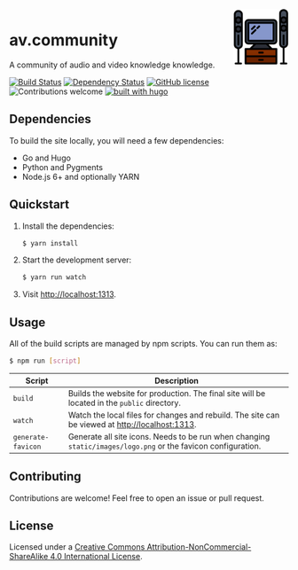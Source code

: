 <img src="static/images/logo.png" align="right" width="100" />

# av.community

A community of audio and video knowledge knowledge.

[![Build Status](https://travis-ci.org/av-community/av.community.svg?branch=master)](https://travis-ci.org/av-community/av.community)
[![Dependency Status](https://gemnasium.com/badges/github.com/av-community/av.community.svg)](https://gemnasium.com/github.com/av-community/av.community)
[![GitHub license](https://img.shields.io/github/license/av-community/av.community.svg)](LICENSE)
![Contributions welcome](https://img.shields.io/badge/contributions-welcome-brightgreen.svg)
[![built with hugo](https://img.shields.io/badge/built%20with-hugo-blue.svg)](https://gohugo.io)

## Dependencies

To build the site locally, you will need a few dependencies:

* Go and Hugo
* Python and Pygments
* Node.js 6+ and optionally YARN

## Quickstart

1. Install the dependencies:

    ```bash
    $ yarn install
    ```

1. Start the development server:

    ```bash
    $ yarn run watch
    ```

1. Visit [http://localhost:1313](http://localhost:1313).

## Usage

All of the build scripts are managed by npm scripts.  You can run them as:

```bash
$ npm run [script]
```

Script | Description
------ | -----------
`build` | Builds the website for production.  The final site will be located in the `public` directory.
`watch` | Watch the local files for changes and rebuild.  The site can be viewed at [http://localhost:1313](http://localhost:1313).
`generate-favicon` | Generate all site icons.  Needs to be run when changing `static/images/logo.png` or the favicon configuration.

## Contributing

Contributions are welcome!  Feel free to open an issue or pull request.

## License

Licensed under a [Creative Commons Attribution-NonCommercial-ShareAlike 4.0 International License](http://creativecommons.org/licenses/by-nc-sa/4.0/).
